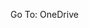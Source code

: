 Go To: OneDrive
<script>
    window.location.href = "https://tvonmentlen-my.sharepoint.com/:f:/g/personal/promo_kisanii_ch/EnIgTfLL7SdOub-0DcvEuNMB0OOg7IcC-nyOBgbt0RQHwg?e=Ks6voz"
</script>